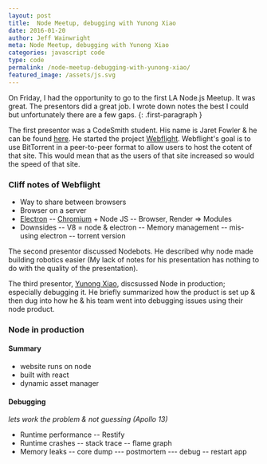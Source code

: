 ```yaml
---
layout: post
title:  Node Meetup, debugging with Yunong Xiao
date: 2016-01-20
author: Jeff Wainwright
meta: Node Meetup, debugging with Yunong Xiao
categories: javascript code
type: code
permalink: /node-meetup-debugging-with-yunong-xiao/
featured_image: /assets/js.svg
---
```


On Friday, I had the opportunity to go to the first LA Node.js Meetup. It was great. The presentors did a great job. I wrote down notes the best I could but unfortunately there are a few gaps. 
{: .first-paragraph }


The first presentor was a CodeSmith student. His name is Jaret Fowler & he can be found [here](//github.com/10000highfives). He started the project [Webflight](//webflight.io). Webflight's goal is to use BitTorrent in a peer-to-peer format to allow users to host the cotent of that site. This would mean that as the users of that site increased so would the speed of that site.

### Cliff notes of Webflight

- Way to share between browsers
- Browser on a server
- [Electron](//electron.atom.io/)
-- [Chromium](//www.chromium.org/Home) + Node JS
-- Browser, Render => Modules
- Downsides
-- V8 = node & electron
-- Memory management
-- mis-using electron
-- torrent version

The second presentor discussed Nodebots. He described why node made building robotics easier (My lack of notes for his presentation has nothing to do with the quality of the presentation). 

The third presentor, [Yunong Xiao](//yunong.io/), discsussed Node in production; especially debugging it. He briefly summarized how the product is set up & then dug into how he & his team went into debugging issues using their node product.

### Node in production

#### Summary
- website runs on node
- built with react
- dynamic asset manager

#### Debugging
_lets work the problem & not guessing (Apollo 13)_

- Runtime performance
-- Restify
- Runtime crashes
-- stack trace
-- flame graph
- Memory leaks
-- core dump
--- postmortem
--- debug
-- restart app